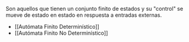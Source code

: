 Son aquellos que tienen un conjunto finito de estados y su "control" se mueve de estado en estado en respuesta a entradas externas.
- [[Autómata Finito Determinístico]]
- [[Autómata Finito No Determinístico]]
